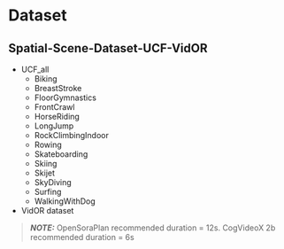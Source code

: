 # Dataset

## Spatial-Scene-Dataset-UCF-VidOR

- UCF_all
    - Biking
    - BreastStroke
    - FloorGymnastics
    - FrontCrawl
    - HorseRiding
    - LongJump
    - RockClimbingIndoor
    - Rowing
    - Skateboarding
    - Skiing
    - Skijet
    - SkyDiving
    - Surfing
    - WalkingWithDog
- VidOR dataset

> **_NOTE:_** OpenSoraPlan recommended duration = 12s. CogVideoX 2b recommended duration = 6s